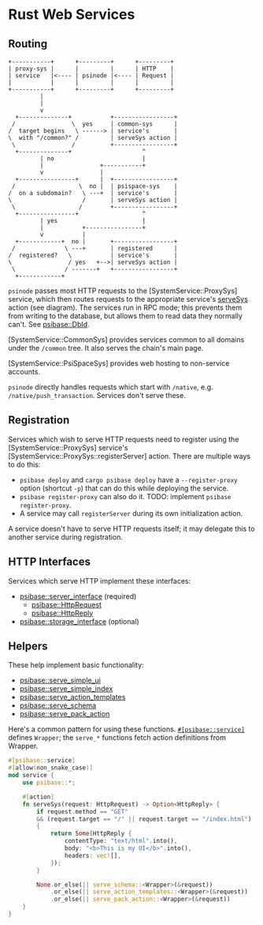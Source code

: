 # Rust Web Services

## Routing

```svgbob
+-----------+      +---------+      +---------+
| proxy-sys |      |         |      | HTTP    |
| service   |<---- | psinode |<---- | Request |
|           |      |         |      |         |
+-----------+      +---------+      +---------+
         |
         |
         v
  +--------------+           +-----------------+
 /                \  yes     | common-sys      |
/  target begins   \ ------> | service's       |
\  with "/common?" /         | serveSys action |
 \                /          +-----------------+
  +--------------+                    ^
         | no                         |
         |                +-----------+
         v                |
  +----------------+      |  +-----------------+
 /                  \  no |  | psispace-sys    |
/  on a subdomain?   \ ---+  | service's       |
\                    /       | serveSys action |
 \                  /        +-----------------+
  +----------------+                  ^
         | yes                        |
         |           +----------------+
         v           |
  +------------+  no |       +-----------------+
 /              \ ---+       | registered      |
/  registered?   \           | service's       |
\                / yes   +-->| serveSys action |
 \              / -------+   +-----------------+
  +------------+
```

`psinode` passes most HTTP requests to the [SystemService::ProxySys] service, which then routes requests to the appropriate service's [serveSys](https://docs.rs/psibase/latest/psibase/server_interface/struct.ServerActions.html#method.serveSys) action (see diagram). The services run in RPC mode; this prevents them from writing to the database, but allows them to read data they normally can't. See [psibase::DbId](https://docs.rs/psibase/latest/psibase/enum.DbId.html).

[SystemService::CommonSys] provides services common to all domains under the `/common` tree. It also serves the chain's main page.

[SystemService::PsiSpaceSys] provides web hosting to non-service accounts.

`psinode` directly handles requests which start with `/native`, e.g. `/native/push_transaction`. Services don't serve these.

## Registration

Services which wish to serve HTTP requests need to register using the [SystemService::ProxySys] service's [SystemService::ProxySys::registerServer] action. There are multiple ways to do this:

- `psibase deploy` and `cargo psibase deploy` have a `--register-proxy` option (shortcut `-p`) that can do this while deploying the service.
- `psibase register-proxy` can also do it. TODO: implement `psibase register-proxy`.
- A service may call `registerServer` during its own initialization action.

A service doesn't have to serve HTTP requests itself; it may delegate this to another service during registration.

## HTTP Interfaces

Services which serve HTTP implement these interfaces:

- [psibase::server_interface](https://docs.rs/psibase/latest/psibase/server_interface/index.html) (required)
  - [psibase::HttpRequest](https://docs.rs/psibase/latest/psibase/struct.HttpRequest.html)
  - [psibase::HttpReply](https://docs.rs/psibase/latest/psibase/struct.HttpReply.html)
- [psibase::storage_interface](https://docs.rs/psibase/latest/psibase/storage_interface/index.html) (optional)

## Helpers

These help implement basic functionality:

- [psibase::serve_simple_ui](https://docs.rs/psibase/latest/psibase/fn.serve_simple_ui.html)
- [psibase::serve_simple_index](https://docs.rs/psibase/latest/psibase/fn.serve_simple_index.html)
- [psibase::serve_action_templates](https://docs.rs/psibase/latest/psibase/fn.serve_action_templates.html)
- [psibase::serve_schema](https://docs.rs/psibase/latest/psibase/fn.serve_schema.html)
- [psibase::serve_pack_action](https://docs.rs/psibase/latest/psibase/fn.serve_pack_action.html)

Here's a common pattern for using these functions.
[`#[psibase::service]`](https://docs.rs/psibase/latest/psibase/attr.service.html) defines `Wrapper`;
the `serve_*` functions fetch action definitions from Wrapper.

```rust
#[psibase::service]
#[allow(non_snake_case)]
mod service {
    use psibase::*;

    #[action]
    fn serveSys(request: HttpRequest) -> Option<HttpReply> {
        if request.method == "GET"
        && (request.target == "/" || request.target == "/index.html")
        {
            return Some(HttpReply {
                contentType: "text/html".into(),
                body: "<b>This is my UI</b>".into(),
                headers: vec![],
            });
        }

        None.or_else(|| serve_schema::<Wrapper>(&request))
            .or_else(|| serve_action_templates::<Wrapper>(&request))
            .or_else(|| serve_pack_action::<Wrapper>(&request))
    }
}
```
